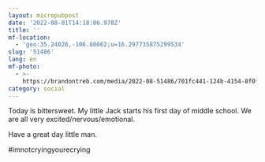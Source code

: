 ```yaml
---
layout: micropubpost
date: '2022-08-01T14:18:06.978Z'
title: ''
mf-location:
  - 'geo:35.24026,-106.60062;u=16.297735875299534'
slug: '51486'
lang: en
mf-photo:
  - >-
    https://brandontreb.com/media/2022-08-51486/701fc441-124b-4154-8f0f-4a1f70404d6d.jpeg
category: social
---
```

Today is bittersweet. My little Jack starts his first day of middle school. We are all very excited/nervous/emotional. 

Have a great day little man. 

#imnotcryingyourecrying
